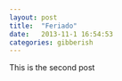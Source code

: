 ```yaml
---
layout: post
title:  "Feriado"
date:   2013-11-1 16:54:53
categories: gibberish
---
```


This is the second post

